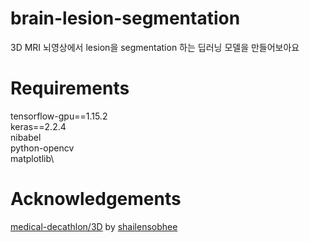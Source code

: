 # brain-lesion-segmentation
3D MRI 뇌영상에서 lesion을 segmentation 하는 딥러닝 모델을 만들어보아요

# Requirements
tensorflow-gpu==1.15.2\
keras==2.2.4\
nibabel\
python-opencv\
matplotlib\

# Acknowledgements
[medical-decathlon/3D](https://github.com/shailensobhee/medical-decathlon/tree/master/3D) by [shailensobhee](https://github.com/shailensobhee)

